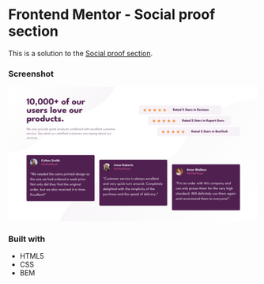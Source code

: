 # Frontend Mentor - Social proof section

This is a solution to the [Social proof section](https://www.frontendmentor.io/challenges/social-proof-section-6e0qTv_bA/hub/social-proof-section-74rLZwzhw7).

### Screenshot

![](./final.png)

### Built with

- HTML5
- CSS
- BEM
